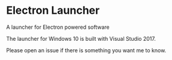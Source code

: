 # Electron Launcher

A launcher for Electron powered software

The launcher for Windows 10 is built with Visual Studio 2017. 

Please open an issue if there is something you want me to know. 
